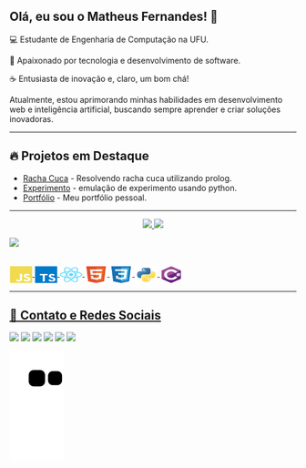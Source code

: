 ## Olá, eu sou o Matheus Fernandes! 👋

💻 Estudante de Engenharia de Computação na UFU.

🚀 Apaixonado por tecnologia e desenvolvimento de software.

☕ Entusiasta de inovação e, claro, um bom chá!

Atualmente, estou aprimorando minhas habilidades em desenvolvimento web e inteligência artificial, buscando sempre aprender e criar soluções inovadoras.

---

## 🔥 Projetos em Destaque

- [Racha Cuca](https://github.com/ChaMatteCoder/racha-cuca-12121ECP002) - Resolvendo racha cuca utilizando prolog.
- [Experimento](https://github.com/ChaMatteCoder/ExperimentoFisica) - emulação de experimento usando python.
- [Portfólio](https://github.com/ChaMatteCoder/portfolio) - Meu portfólio pessoal.

---

<div align="center">
  <a href="https://github.com/ChaMatteCoder">
  <img height="180em" src="https://github-readme-stats.vercel.app/api?username=ChaMatteCoder&show_icons=true&theme=dark&include_all_commits=true&count_private=true"/>
  <img height="180em" src="https://github-readme-stats.vercel.app/api/top-langs/?username=ChaMatteCoder&layout=compact&langs_count=7&theme=dark"/>
</div>

![](https://komarev.com/ghpvc/?username=ChaMatteCoder&color=blue)

<div style="display: inline_block"><br>
  <img align="center" alt="Js" height="30" width="40" src="https://raw.githubusercontent.com/devicons/devicon/master/icons/javascript/javascript-plain.svg">
  <img align="center" alt="Ts" height="30" width="40" src="https://raw.githubusercontent.com/devicons/devicon/master/icons/typescript/typescript-plain.svg">
  <img align="center" alt="React" height="30" width="40" src="https://raw.githubusercontent.com/devicons/devicon/master/icons/react/react-original.svg">
  <img align="center" alt="HTML" height="30" width="40" src="https://raw.githubusercontent.com/devicons/devicon/master/icons/html5/html5-original.svg">
  <img align="center" alt="CSS" height="30" width="40" src="https://raw.githubusercontent.com/devicons/devicon/master/icons/css3/css3-original.svg">
  <img align="center" alt="Python" height="30" width="40" src="https://raw.githubusercontent.com/devicons/devicon/master/icons/python/python-original.svg">
  <img align="center" alt="Csharp" height="30" width="40" src="https://raw.githubusercontent.com/devicons/devicon/master/icons/csharp/csharp-original.svg">
</div>

---

## 👤 Contato e Redes Sociais

<div> 
  <a href="https://www.youtube.com/@chamatte4967/featured" target="_blank"><img src="https://img.shields.io/badge/YouTube-FF0000?style=for-the-badge&logo=youtube&logoColor=white" target="_blank"></a>
  <a href="https://www.instagram.com/cha_matheus/" target="_blank"><img src="https://img.shields.io/badge/-Instagram-%23E4405F?style=for-the-badge&logo=instagram&logoColor=white" target="_blank"></a>
  <a href="https://www.twitch.tv/chamattes" target="_blank"><img src="https://img.shields.io/badge/Twitch-9146FF?style=for-the-badge&logo=twitch&logoColor=white" target="_blank"></a>
  <a href="https://discord.gg/380119778238529540" target="_blank"><img src="https://img.shields.io/badge/Discord-7289DA?style=for-the-badge&logo=discord&logoColor=white" target="_blank"></a> 
  <a href="mailto:matffernandes@gmail.com"><img src="https://img.shields.io/badge/-Gmail-%23333?style=for-the-badge&logo=gmail&logoColor=white" target="_blank"></a>
  <a href="https://www.linkedin.com/in/matheus-fernandes-chámatte-2719a9239/" target="_blank"><img src="https://img.shields.io/badge/-LinkedIn-%230077B5?style=for-the-badge&logo=linkedin&logoColor=white" target="_blank"></a> 
</div>

![Snake animation](https://github.com/rafaballerini/rafaballerini/blob/output/github-contribution-grid-snake.svg)
